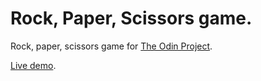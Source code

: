 # Rock, Paper, Scissors game.

Rock, paper, scissors game for [The Odin Project](https://www.theodinproject.com/dashboard).

[Live demo](https://arthurmts.github.io/rock-paper-scissors/).
